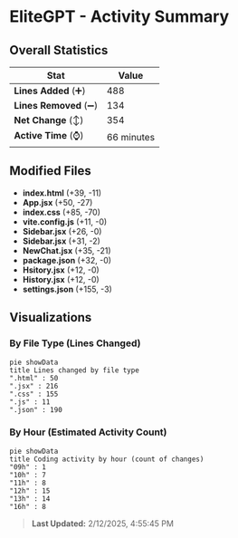 # EliteGPT - Activity Summary 

## Overall Statistics

| Stat                   | Value                                                             |
| ---------------------- | ----------------------------------------------------------------- |
| **Lines Added** (➕)   | 488                                          |
| **Lines Removed** (➖) | 134                                        |
| **Net Change** (↕)    | 354                |
| **Active Time** (⌚)   | 66 minutes |


## Modified Files
- **index.html** (+39, -11)
- **App.jsx** (+50, -27)
- **index.css** (+85, -70)
- **vite.config.js** (+11, -0)
- **Sidebar.jsx** (+26, -0)
- **Sidebar.jsx** (+31, -2)
- **NewChat.jsx** (+35, -21)
- **package.json** (+32, -0)
- **Hsitory.jsx** (+12, -0)
- **History.jsx** (+12, -0)
- **settings.json** (+155, -3)

## Visualizations

### By File Type (Lines Changed)

```mermaid
pie showData
title Lines changed by file type
".html" : 50
".jsx" : 216
".css" : 155
".js" : 11
".json" : 190
```

### By Hour (Estimated Activity Count)

```mermaid
pie showData
title Coding activity by hour (count of changes)
"09h" : 1
"10h" : 7
"11h" : 8
"12h" : 15
"13h" : 14
"16h" : 8
```


> **Last Updated:** 2/12/2025, 4:55:45 PM